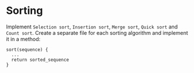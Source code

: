 # Sorting

Implement `Selection sort`, `Insertion sort`, `Merge sort`, `Quick sort`
and `Count sort`. Create a separate file for each sorting algorithm and
implement it in a method:

```
sort(sequence) {
  ...
  return sorted_sequence
}
```
